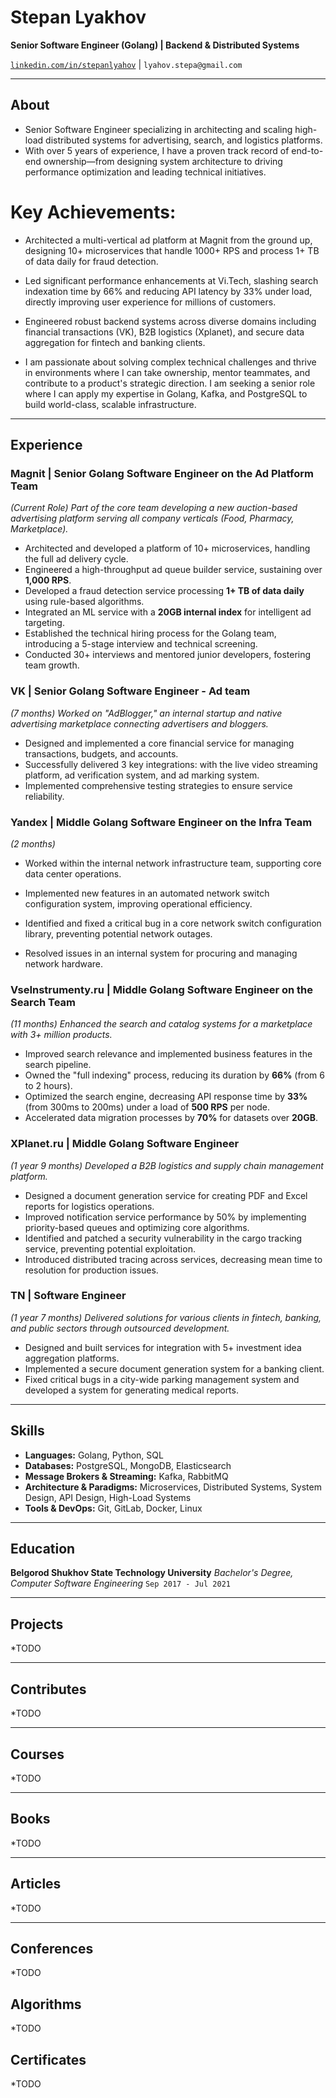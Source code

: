 # Stepan Lyakhov
**Senior Software Engineer (Golang) | Backend & Distributed Systems**

[`linkedin.com/in/stepanlyahov`](https://www.linkedin.com/in/stepanlyahov) | `lyahov.stepa@gmail.com`

---

## About

* Senior Software Engineer specializing in architecting and scaling high-load distributed systems for advertising, search, and logistics platforms.
* With over 5 years of experience, I have a proven track record of end-to-end ownership—from designing system architecture to driving performance optimization and leading technical initiatives.

# Key Achievements:

* Architected a multi-vertical ad platform at Magnit from the ground up, designing 10+ microservices that handle 1000+ RPS and process 1+ TB of data daily for fraud detection.

* Led significant performance enhancements at Vi.Tech, slashing search indexation time by 66% and reducing API latency by 33% under load, directly improving user experience for millions of customers.

* Engineered robust backend systems across diverse domains including financial transactions (VK), B2B logistics (Xplanet), and secure data aggregation for fintech and banking clients.

* I am passionate about solving complex technical challenges and thrive in environments where I can take ownership, mentor teammates, and contribute to a product's strategic direction. I am seeking a senior role where I can apply my expertise in Golang, Kafka, and PostgreSQL to build world-class, scalable infrastructure.

---

## Experience

### **Magnit** | Senior Golang Software Engineer on the Ad Platform Team
*(Current Role)*
*Part of the core team developing a new auction-based advertising platform serving all company verticals (Food, Pharmacy, Marketplace).*

*   Architected and developed a platform of 10+ microservices, handling the full ad delivery cycle.
*   Engineered a high-throughput ad queue builder service, sustaining over **1,000 RPS**.
*   Developed a fraud detection service processing **1+ TB of data daily** using rule-based algorithms.
*   Integrated an ML service with a **20GB internal index** for intelligent ad targeting.
*   Established the technical hiring process for the Golang team, introducing a 5-stage interview and technical screening.
*   Conducted 30+ interviews and mentored junior developers, fostering team growth.

### **VK** | Senior Golang Software Engineer - Ad team
*(7 months)*
*Worked on "AdBlogger," an internal startup and native advertising marketplace connecting advertisers and bloggers.*

*   Designed and implemented a core financial service for managing transactions, budgets, and accounts.
*   Successfully delivered 3 key integrations: with the live video streaming platform, ad verification system, and ad marking system.
*   Implemented comprehensive testing strategies to ensure service reliability.

### **Yandex** | Middle Golang Software Engineer on the Infra Team
*(2 months)*
* Worked within the internal network infrastructure team, supporting core data center operations.

*   Implemented new features in an automated network switch configuration system, improving operational efficiency.
*   Identified and fixed a critical bug in a core network switch configuration library, preventing potential network outages.
*   Resolved issues in an internal system for procuring and managing network hardware.

### **VseInstrumenty.ru** | Middle Golang Software Engineer on the Search Team
*(11 months)*
*Enhanced the search and catalog systems for a marketplace with 3+ million products.*

*   Improved search relevance and implemented business features in the search pipeline.
*   Owned the "full indexing" process, reducing its duration by **66%** (from 6 to 2 hours).
*   Optimized the search engine, decreasing API response time by **33%** (from 300ms to 200ms) under a load of **500 RPS** per node.
*   Accelerated data migration processes by **70%** for datasets over **20GB**.

### **XPlanet.ru** | Middle Golang Software Engineer
*(1 year 9 months)*
*Developed a B2B logistics and supply chain management platform.*

*  Designed a document generation service for creating PDF and Excel reports for logistics operations.
*  Improved notification service performance by 50% by implementing priority-based queues and optimizing core algorithms.
*  Identified and patched a security vulnerability in the cargo tracking service, preventing potential exploitation.
*  Introduced distributed tracing across services, decreasing mean time to resolution for production issues.

### **TN** | Software Engineer
*(1 year 7 months)*
*Delivered solutions for various clients in fintech, banking, and public sectors through outsourced development.*

*   Designed and built services for integration with 5+ investment idea aggregation platforms.
*   Implemented a secure document generation system for a banking client.
*   Fixed critical bugs in a city-wide parking management system and developed a system for generating medical reports.

---

## Skills

*   **Languages:** Golang, Python, SQL
*   **Databases:** PostgreSQL, MongoDB, Elasticsearch
*   **Message Brokers & Streaming:** Kafka, RabbitMQ
*   **Architecture & Paradigms:** Microservices, Distributed Systems, System Design, API Design, High-Load Systems
*   **Tools & DevOps:** Git, GitLab, Docker, Linux

---

## Education

**Belgorod Shukhov State Technology University**
*Bachelor's Degree, Computer Software Engineering*
`Sep 2017 - Jul 2021`

---

## Projects
*TODO

---

## Contributes
*TODO

---

## Courses
*TODO

---

## Books
*TODO

---

## Articles
*TODO

---

## Conferences
*TODO

## Algorithms
*TODO

## Certificates
*TODO
